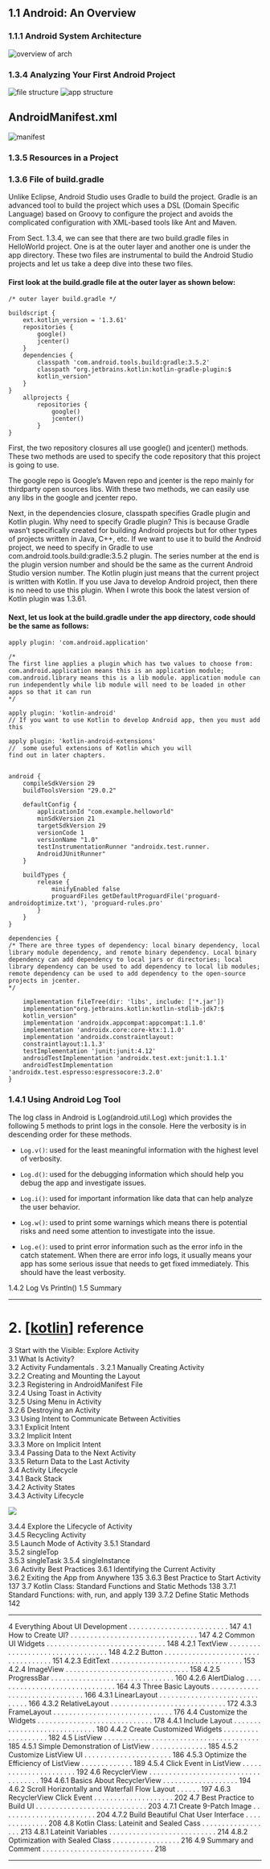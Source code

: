 ## 1.1 Android: An Overview  
### 1.1.1 Android System Architecture
![overview of arch](../../../attachments/android-overview.png)
### 1.3.4 Analyzing Your First Android Project  
![file structure](../../../attachments/android-fs.png)
![app structure](../../../attachments/android-app.png)
## AndroidManifest.xml 
![manifest](../../../attachments/android-manifest.png)
### 1.3.5 Resources in a Project  
### 1.3.6 File of build.gradle

Unlike Eclipse, Android Studio uses Gradle to build the project. Gradle is an advanced tool to build the project which uses a DSL (Domain Specific Language) based on Groovy to configure the project and avoids the complicated configuration with XML-based tools like Ant and Maven.

From Sect. 1.3.4, we can see that there are two build.gradle files in HelloWorld project. One is at the outer layer and another one is under the app directory. These two files are instrumental to build the Android Studio projects and let us take a deep dive into these two files.

#### First look at the build.gradle file at the outer layer as shown below:


```
/* outer layer build.gradle */

buildscript {
    ext.kotlin_version = '1.3.61'
    repositories {
        google()
        jcenter()
    }
    dependencies {
        classpath 'com.android.tools.build:gradle:3.5.2'
        classpath "org.jetbrains.kotlin:kotlin-gradle-plugin:$
        kotlin_version"
    }
}
    allprojects {
        repositories {
            google()
            jcenter()
        }
}
```


First, the two repository closures all use google() and jcenter() methods. These two methods are used to specify the code repository that this project is going to use.

The google repo is Google’s Maven repo and jcenter is the repo mainly for thirdparty open sources libs. With these two methods, we can easily use any libs in the google and jcenter repo.

Next, in the dependencies closure, classpath specifies Gradle plugin and Kotlin plugin. Why need to specify Gradle plugin? This is because Gradle wasn’t specifically created for building Android projects but for other types of projects written in Java, C++, etc. If we want to use it to build the Android project, we need to specify in Gradle to use com.android.tools.build:gradle:3.5.2 plugin. The series number at the end is the plugin version number and should be the same as the current Android Studio version number. The Kotlin plugin just means that the current project is written with Kotlin. If you use Java to develop Android project, then there is no need to use this plugin. When I wrote this book the latest version of Kotlin plugin was 1.3.61.

#### Next, let us look at the build.gradle under the app directory, code should be the same as follows:


```
apply plugin: 'com.android.application'

/*  
The first line applies a plugin which has two values to choose from: com.android.application means this is an application module; com.android.library means this is a lib module. application module can run independently while lib module will need to be loaded in other apps so that it can run
*/

apply plugin: 'kotlin-android'
// If you want to use Kotlin to develop Android app, then you must add this

apply plugin: 'kotlin-android-extensions'
//  some useful extensions of Kotlin which you will
find out in later chapters.


android {
    compileSdkVersion 29
    buildToolsVersion "29.0.2"

    defaultConfig {
        applicationId "com.example.helloworld"
        minSdkVersion 21
        targetSdkVersion 29
        versionCode 1
        versionName "1.0"
        testInstrumentationRunner "androidx.test.runner.
        AndroidJUnitRunner"
    }

    buildTypes {
        release {
            minifyEnabled false
            proguardFiles getDefaultProguardFile('proguard-androidoptimize.txt'), 'proguard-rules.pro'
        }
    }
}

dependencies {
/* There are three types of dependency: local binary dependency, local library module dependency, and remote binary dependency. Local binary dependency can add dependency to local jars or directories; local library dependency can be used to add dependency to local lib modules; remote dependency can be used to add dependency to the open-source projects in jcenter.    
*/

    implementation fileTree(dir: 'libs', include: ['*.jar'])
    implementation"org.jetbrains.kotlin:kotlin-stdlib-jdk7:$
    kotlin_version"
    implementation 'androidx.appcompat:appcompat:1.1.0'
    implementation 'androidx.core:core-ktx:1.1.0'
    implementation 'androidx.constraintlayout:
    constraintlayout:1.1.3'
    testImplementation 'junit:junit:4.12'
    androidTestImplementation 'androidx.test.ext:junit:1.1.1'
    androidTestImplementation 'androidx.test.espresso:espressocore:3.2.0'
}

```

### 1.4.1 Using Android Log Tool  

The log class in Android is Log(android.util.Log) which provides the following 5 methods to print logs in the console. Here the verbosity is in descending order for these methods.

- `Log.v()`: used for the least meaningful information with the highest level of verbosity.

- `Log.d()`: used for the debugging information which should help you debug the app and investigate issues.

- `Log.i()`: used for important information like data that can help analyze the user behavior.

- `Log.w()`: used to print some warnings which means there is potential risks and need some attention to investigate into the issue.

- `Log.e()`: used to print error information such as the error info in the catch statement. When there are error info logs, it usually means your app has some serious issue that needs to get fixed immediately. This should have the least verbosity.

1.4.2 Log Vs Println()
1.5 Summary

--- 

# 2. [[kotlin]] reference


3 Start with the Visible: Explore Activity  
3.1 What Is Activity?    
3.2 Activity Fundamentals   .
3.2.1 Manually Creating Activity  
3.2.2 Creating and Mounting the Layout  
3.2.3 Registering in AndroidManifest File  
3.2.4 Using Toast in Activity  
3.2.5 Using Menu in Activity  
3.2.6 Destroying an Activity  
3.3 Using Intent to Communicate Between Activities  
3.3.1 Explicit Intent  
3.3.2 Implicit Intent  
3.3.3 More on Implicit Intent  
3.3.4 Passing Data to the Next Activity  
3.3.5 Return Data to the Last Activity  
3.4 Activity Lifecycle    
3.4.1 Back Stack  
3.4.2 Activity States  
3.4.3 Activity Lifecycle  

![](../../../attachments/android-activity-lc.png)

3.4.4 Explore the Lifecycle of Activity  
3.4.5 Recycling Activity  
3.5 Launch Mode of Activity
3.5.1 Standard    
3.5.2 singleTop    
3.5.3 singleTask
3.5.4 singleInstance  
3.6 Activity Best Practices
3.6.1 Identifying the Current Activity  
3.6.2 Exiting the App from Anywhere 135
3.6.3 Best Practice to Start Activity 137
3.7 Kotlin Class: Standard Functions and Static Methods 138
3.7.1 Standard Functions: with, run, and apply 139
3.7.2 Define Static Methods 142

---

4 Everything About UI Development . . . . . . . . . . . . . . . . . . . . . . . . . 147
4.1 How to Create UI? . . . . . . . . . . . . . . . . . . . . . . . . . . . . . . . . 147
4.2 Common UI Widgets . . . . . . . . . . . . . . . . . . . . . . . . . . . . . . 148
4.2.1 TextView . . . . . . . . . . . . . . . . . . . . . . . . . . . . . . . . . 148
4.2.2 Button . . . . . . . . . . . . . . . . . . . . . . . . . . . . . . . . . . . 151
4.2.3 EditText . . . . . . . . . . . . . . . . . . . . . . . . . . . . . . . . . 153
4.2.4 ImageView . . . . . . . . . . . . . . . . . . . . . . . . . . . . . . . 158
4.2.5 ProgressBar . . . . . . . . . . . . . . . . . . . . . . . . . . . . . . . 160
4.2.6 AlertDialog . . . . . . . . . . . . . . . . . . . . . . . . . . . . . . . 164
4.3 Three Basic Layouts . . . . . . . . . . . . . . . . . . . . . . . . . . . . . . . 166
4.3.1 LinearLayout . . . . . . . . . . . . . . . . . . . . . . . . . . . . . . 166
4.3.2 RelativeLayout . . . . . . . . . . . . . . . . . . . . . . . . . . . . . 172
4.3.3 FrameLayout . . . . . . . . . . . . . . . . . . . . . . . . . . . . . . 176
4.4 Customize the Widgets . . . . . . . . . . . . . . . . . . . . . . . . . . . . . 178
4.4.1 Include Layout . . . . . . . . . . . . . . . . . . . . . . . . . . . . . 180
4.4.2 Create Customized Widgets . . . . . . . . . . . . . . . . . . . 182
4.5 ListView . . . . . . . . . . . . . . . . . . . . . . . . . . . . . . . . . . . . . . . 185
4.5.1 Simple Demonstration of ListView . . . . . . . . . . . . . . 185
4.5.2 Customize ListView UI . . . . . . . . . . . . . . . . . . . . . . 186
4.5.3 Optimize the Efficiency of ListView . . . . . . . . . . . . . 189
4.5.4 Click Event in ListView . . . . . . . . . . . . . . . . . . . . . . 192
4.6 RecyclerView . . . . . . . . . . . . . . . . . . . . . . . . . . . . . . . . . . . . 194
4.6.1 Basics About RecyclerView . . . . . . . . . . . . . . . . . . . 194
4.6.2 Scroll Horizontally and Waterfall Flow Layout . . . . . . 197
4.6.3 RecyclerView Click Event . . . . . . . . . . . . . . . . . . . . 202
4.7 Best Practice to Build UI . . . . . . . . . . . . . . . . . . . . . . . . . . . . 203
4.7.1 Create 9-Patch Image . . . . . . . . . . . . . . . . . . . . . . . . 204
4.7.2 Build Beautiful Chat User Interface . . . . . . . . . . . . . . 208
4.8 Kotlin Class: Lateinit and Sealed Cass . . . . . . . . . . . . . . . . . . 213
4.8.1 Lateinit Variables . . . . . . . . . . . . . . . . . . . . . . . . . . . 214
4.8.2 Optimization with Sealed Class . . . . . . . . . . . . . . . . . 216
4.9 Summary and Comment . . . . . . . . . . . . . . . . . . . . . . . . . . . . 218

---




[//begin]: # "Autogenerated link references for markdown compatibility"
[kotlin]: kotlin "kotlin"
[//end]: # "Autogenerated link references"